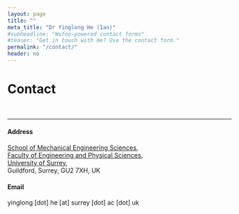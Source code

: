 ```yaml
---
layout: page
title: ""
meta_title: "Dr Yinglong He (Ian)"
#subheadline: "Wufoo-powered contact forms"
#teaser: "Get in touch with me? Use the contact form."
permalink: "/contact/"
header: no
---
```


<h1>Contact</h1> <br>

----
<h4>Address</h4>
<a href="https://www.surrey.ac.uk/school-mechanical-engineering-sciences" target="_blank">School of Mechanical Engineering Sciences</a>,<br>
<a href="https://www.surrey.ac.uk/faculty-engineering-physical-sciences" target="_blank">Faculty of Engineering and Physical Sciences</a>,<br>
<a href="https://www.surrey.ac.uk/" target="_blank">University of Surrey</a>,<br>
Guildford, Surrey, GU2 7XH, UK


<h4>Email</h4>
yinglong [dot] he [at] surrey [dot] ac [dot] uk